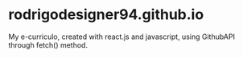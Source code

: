 # rodrigodesigner94.github.io
 My e-curriculo, created with react.js and javascript, using GithubAPI through fetch() method.
